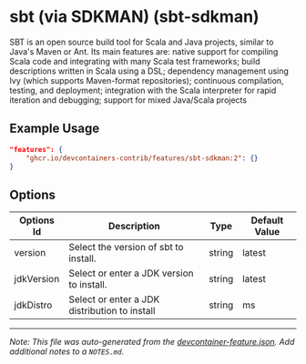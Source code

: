 
# sbt (via SDKMAN) (sbt-sdkman)

SBT is an open source build tool for Scala and Java projects, similar to Java's
Maven or Ant. Its main features are: native support for compiling Scala code and
integrating with many Scala test frameworks; build descriptions written in Scala
using a DSL; dependency management using Ivy (which supports Maven-format
repositories); continuous compilation, testing, and deployment; integration with
the Scala interpreter for rapid iteration and debugging; support for mixed
Java/Scala projects

## Example Usage

```json
"features": {
    "ghcr.io/devcontainers-contrib/features/sbt-sdkman:2": {}
}
```

## Options

| Options Id | Description | Type | Default Value |
|-----|-----|-----|-----|
| version | Select the version of sbt to install. | string | latest |
| jdkVersion | Select or enter a JDK version to install. | string | latest |
| jdkDistro | Select or enter a JDK distribution to install | string | ms |



---

_Note: This file was auto-generated from the [devcontainer-feature.json](https://github.com/devcontainers-contrib/features/blob/main/src/sbt-sdkman/devcontainer-feature.json).  Add additional notes to a `NOTES.md`._
